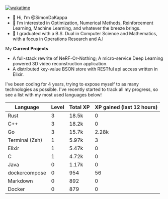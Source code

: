 
[![wakatime](https://wakatime.com/badge/user/50e6c678-94a9-4739-af51-360aeb113c51.svg)](https://wakatime.com/@50e6c678-94a9-4739-af51-360aeb113c51)

- 👋 Hi, I’m @SimonDaKappa
- 👀 I’m interested in Optimization, Numerical Methods, Reinforcement Learning, Machine Learning, and whatever the breeze brings.
- 🌱 I graduated with a B.S. Dual in Computer Science and Mathematics, with a focus in Operations Research and A.I

My **Current Projects** 
- A full-stack rewrite of NeRF-Or-Nothing; A micro-service Deep Learning powered 3D video reconstruction application.
- A distributed key-value BSON store with RESTful api access written in Elixir.

I've been coding for 4 years, trying to expose myself to as many technologies as possible. I've recently started to track all my progress, so see
a list with my most used languages below!

| Language | Level | Total XP | XP gained (last 12 hours) |
| --- | --- | --- | --- |
| Rust | 3 | 18.5k | 0 |
| C++ | 3 | 18.2k | 0 |
| Go | 3 | 15.7k | 2.28k |
| Terminal (Zsh) | 1 | 5.97k | 3 |
| Elixir | 1 | 5.47k | 0 |
| C | 1 | 4.72k | 0 |
| Java | 0 | 1.17k | 0 |
| dockercompose | 0 | 954 | 56 |
| Markdown | 0 | 892 | 0 |
| Docker | 0 | 879 | 0 |